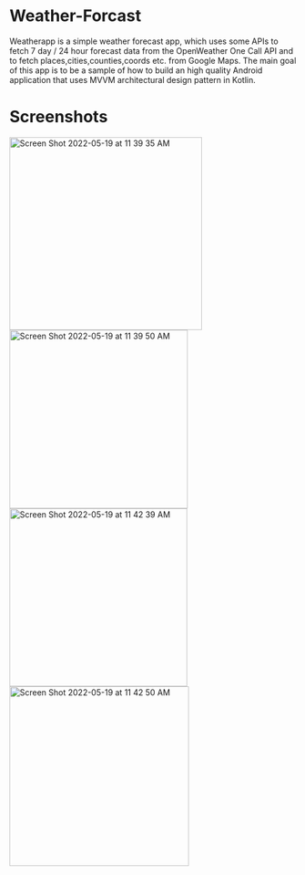 # Weather-Forcast

Weatherapp is a simple weather forecast app, which uses some APIs to fetch 7 day / 24 hour forecast data from the OpenWeather One Call API and to fetch places,cities,counties,coords etc. from Google Maps. The main goal of this app is to be a sample of how to build an high quality Android application that uses MVVM architectural design pattern in Kotlin.

# Screenshots

<img width="338" alt="Screen Shot 2022-05-19 at 11 39 35 AM" src="https://user-images.githubusercontent.com/66483556/169264366-85b7c7c3-8db1-40f2-ab54-22c297814969.png">
<img width="313" alt="Screen Shot 2022-05-19 at 11 39 50 AM" src="https://user-images.githubusercontent.com/66483556/169264392-1394007f-8127-4185-b1ae-c5f3b8a8d82e.png">
<img width="312" alt="Screen Shot 2022-05-19 at 11 42 39 AM" src="https://user-images.githubusercontent.com/66483556/169264415-27458758-94ea-4991-8e99-5e3e59ee0799.png">
<img width="315" alt="Screen Shot 2022-05-19 at 11 42 50 AM" src="https://user-images.githubusercontent.com/66483556/169264431-349184f1-99a9-484a-8f6c-990b8d22fe50.png">

